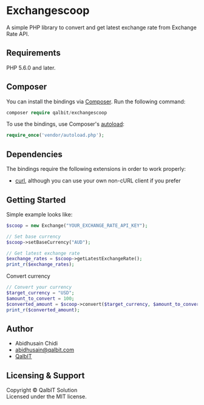 # Exchangescoop
A simple PHP library to convert and get latest exchange rate from Exchange Rate API.

## Requirements
PHP 5.6.0 and later.

## Composer
You can install the bindings via [Composer](https://getcomposer.org/). Run the following command:
```php
composer require qalbit/exchangescoop
```
To use the bindings, use Composer's [autoload](https://getcomposer.org/doc/01-basic-usage.md#autoloading):
```php
require_once('vendor/autoload.php');
```

## Dependencies
The bindings require the following extensions in order to work properly:
* [curl](https://www.php.net/manual/en/book.curl.php), although you can use your own non-cURL client if you prefer

## Getting Started
Simple example looks like:
```php
$scoop = new Exchange("YOUR_EXCHANGE_RATE_API_KEY");

// Set base currency
$scoop->setBaseCurrency("AUD");

// Get latest exchange rate
$exchange_rates = $scoop->getLatestExchangeRate();
print_r($exchange_rates);
```

Convert currency
```php
// Convert your currency
$target_currency = "USD";
$amount_to_convert = 100;
$converted_amount = $scoop->convert($target_currency, $amount_to_convert);
print_r($converted_amount);
```

## Author
* Abidhusain Chidi
* abidhusain@qalbit.com
* [QalbIT](https://www.qalbit.com)

## Licensing & Support
Copyright © QalbIT Solution<br>
Licensed under the MIT license.

